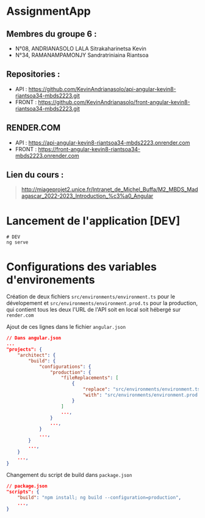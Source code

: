 # AssignmentApp

## Membres du groupe 6 :
- N°08, ANDRIANASOLO LALA Sitrakaharinetsa Kevin
- N°34, RAMANAMPAMONJY Sandratriniaina Riantsoa

## Repositories :
- API : https://github.com/KevinAndrianasolo/api-angular-kevin8-riantsoa34-mbds2223.git
- FRONT : https://github.com/KevinAndrianasolo/front-angular-kevin8-riantsoa34-mbds2223.git

## RENDER.COM
- API : https://api-angular-kevin8-riantsoa34-mbds2223.onrender.com
- FRONT : https://front-angular-kevin8-riantsoa34-mbds2223.onrender.com
## Lien du cours :
> http://miageprojet2.unice.fr/Intranet_de_Michel_Buffa/M2_MBDS_Madagascar_2022-2023_Introduction_%c3%a0_Angular

# Lancement de l'application [DEV]
```shell
# DEV
ng serve
```

# Configurations des variables d'environements
Création de deux fichiers `src/environments/environment.ts` pour le dévelopement et `src/environments/environment.prod.ts` pour la production, qui contient tous les deux l'URL de l'API soit en local soit hébergé sur `render.com`

Ajout de ces lignes dans le fichier `angular.json`
```json
// Dans angular.json
...
"projects": {
    "architect": {
        "build": {
            "configurations": {
                "production": {
                    "fileReplacements": [
                        {
                            "replace": "src/environments/environment.ts",
                            "with": "src/environments/environment.prod.ts"
                        }
                    ]
                    ...,
                }
                ...,
            }
            ...,
        }
        ...,
    }
    ...,
}
```

Changement du script de build dans `package.json`
```json
// package.json
"scripts": {
    "build": "npm install; ng build --configuration=production",
    ...,
}
```
